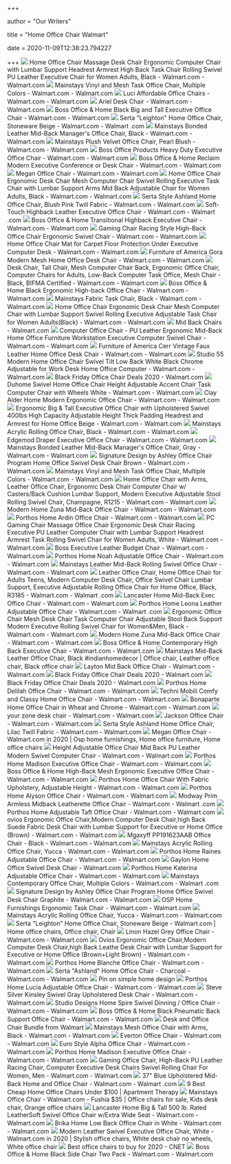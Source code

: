 +++
        
author = "Our Writers"
        
title = "Home Office Chair Walmart"
        
date = 2020-11-09T12:38:23.794227
        
+++
[ ![](https://i5.walmartimages.com/asr/2ab43621-0110-48a0-9fd5-6db48d5ee8e4_1.ff8d1590e386fcecebeb781fd92010b1.jpeg?odnWidth=612&odnHeight=612&odnBg=ffffff)](https://i5.walmartimages.com/asr/2ab43621-0110-48a0-9fd5-6db48d5ee8e4_1.ff8d1590e386fcecebeb781fd92010b1.jpeg?odnWidth=612&odnHeight=612&odnBg=ffffff) Home Office Chair Massage Desk Chair Ergonomic Computer Chair with Lumbar  Support Headrest Armrest High Back Task Chair Rolling Swivel PU Leather Executive  Chair for Women Adults, Black - Walmart.com - Walmart.com
[ ![](https://i5.walmartimages.com/asr/eaeafd42-1062-4cee-8486-b88d738db64c_1.acd22421b5dd0db1962eeaaadd216a4e.jpeg)](https://i5.walmartimages.com/asr/eaeafd42-1062-4cee-8486-b88d738db64c_1.acd22421b5dd0db1962eeaaadd216a4e.jpeg) Mainstays Vinyl and Mesh Task Office Chair, Multiple Colors - Walmart.com -  Walmart.com
[ ![](https://i5.walmartimages.com/asr/1137a803-68ff-432f-a14a-330c28b4cbe9_1.2c674019f4af93575356fb5d99790297.jpeg?odnWidth=612&odnHeight=612&odnBg=ffffff)](https://i5.walmartimages.com/asr/1137a803-68ff-432f-a14a-330c28b4cbe9_1.2c674019f4af93575356fb5d99790297.jpeg?odnWidth=612&odnHeight=612&odnBg=ffffff) Luci Affordable Office Chairs - Walmart.com - Walmart.com
[ ![](https://i5.walmartimages.com/asr/f48ff946-7344-444b-94e7-992fd8d55118_1.9553f00ea0c1147599bae14ffd5fbe89.jpeg)](https://i5.walmartimages.com/asr/f48ff946-7344-444b-94e7-992fd8d55118_1.9553f00ea0c1147599bae14ffd5fbe89.jpeg) Ariel Desk Chair - Walmart.com - Walmart.com
[ ![](https://i5.walmartimages.com/asr/f9229afb-cce4-4bbf-a0bf-86794ee7fd2e_1.a5ebe5f135c1ea4ca6909f6b5ce31ef0.jpeg?odnWidth=612&odnHeight=612&odnBg=ffffff)](https://i5.walmartimages.com/asr/f9229afb-cce4-4bbf-a0bf-86794ee7fd2e_1.a5ebe5f135c1ea4ca6909f6b5ce31ef0.jpeg?odnWidth=612&odnHeight=612&odnBg=ffffff) Boss Office & Home Black Big and Tall Executive Office Chair - Walmart.com  - Walmart.com
[ ![](https://i5.walmartimages.com/asr/cae12f72-3ff6-45bc-b6b0-c77190fb6575_1.bb66ce89040a60d2c1a1d66ee2e5cd47.jpeg?odnWidth=612&odnHeight=612&odnBg=ffffff)](https://i5.walmartimages.com/asr/cae12f72-3ff6-45bc-b6b0-c77190fb6575_1.bb66ce89040a60d2c1a1d66ee2e5cd47.jpeg?odnWidth=612&odnHeight=612&odnBg=ffffff) Serta "Leighton" Home Office Chair, Stoneware Beige - Walmart.com - Walmart .com
[ ![](https://i5.walmartimages.com/asr/5d3d4f55-2a28-4d8d-a9dc-4b0e39132e63_1.f3b251fca89d8621a8e3cd2ae4376933.jpeg)](https://i5.walmartimages.com/asr/5d3d4f55-2a28-4d8d-a9dc-4b0e39132e63_1.f3b251fca89d8621a8e3cd2ae4376933.jpeg) Mainstays Bonded Leather Mid-Back Manager's Office Chair, Black - Walmart.com  - Walmart.com
[ ![](https://i5.walmartimages.com/asr/cfa99438-3fc7-464d-a8fd-5142eac51188_1.1100235c3e157c07b581c92eb1f39c08.jpeg?odnWidth=612&odnHeight=612&odnBg=ffffff)](https://i5.walmartimages.com/asr/cfa99438-3fc7-464d-a8fd-5142eac51188_1.1100235c3e157c07b581c92eb1f39c08.jpeg?odnWidth=612&odnHeight=612&odnBg=ffffff) Mainstays Plush Velvet Office Chair, Pearl Blush - Walmart.com - Walmart.com
[ ![](https://i5.walmartimages.com/asr/1f30db41-a854-4d90-9c16-65c3046d6663_1.22d9f30d3bdf09b3af9060070cbdd2a6.jpeg?odnWidth=612&odnHeight=612&odnBg=ffffff)](https://i5.walmartimages.com/asr/1f30db41-a854-4d90-9c16-65c3046d6663_1.22d9f30d3bdf09b3af9060070cbdd2a6.jpeg?odnWidth=612&odnHeight=612&odnBg=ffffff) Boss Office Products Heavy Duty Executive Office Chair - Walmart.com -  Walmart.com
[ ![](https://i5.walmartimages.com/asr/254d7004-ebdf-4c38-a9e0-6d4ad53edb0e_2.0460a98356a73e9138e1d40f52f7a8a1.jpeg?odnWidth=612&odnHeight=612&odnBg=ffffff)](https://i5.walmartimages.com/asr/254d7004-ebdf-4c38-a9e0-6d4ad53edb0e_2.0460a98356a73e9138e1d40f52f7a8a1.jpeg?odnWidth=612&odnHeight=612&odnBg=ffffff) Boss Office & Home Reclaim Modern Executive Conference or Desk Chair -  Walmart.com - Walmart.com
[ ![](https://i5.walmartimages.com/asr/f18b6c5f-f16b-4b4f-befa-e3476eb59108_1.706e2373b205e3df8c6c1b8a30cb56b3.jpeg?odnWidth=612&odnHeight=612&odnBg=ffffff)](https://i5.walmartimages.com/asr/f18b6c5f-f16b-4b4f-befa-e3476eb59108_1.706e2373b205e3df8c6c1b8a30cb56b3.jpeg?odnWidth=612&odnHeight=612&odnBg=ffffff) Megan Office Chair - Walmart.com - Walmart.com
[ ![](https://i5.walmartimages.com/asr/9755d2b2-d560-4ae9-a0bf-865a8146018c_1.db408466748313e33f3c4553b1c5a17f.jpeg?odnWidth=612&odnHeight=612&odnBg=ffffff)](https://i5.walmartimages.com/asr/9755d2b2-d560-4ae9-a0bf-865a8146018c_1.db408466748313e33f3c4553b1c5a17f.jpeg?odnWidth=612&odnHeight=612&odnBg=ffffff) Home Office Chair Ergonomic Desk Chair Mesh Computer Chair Swivel Rolling Executive  Task Chair with Lumbar Support Arms Mid Back Adjustable Chair for Women  Adults, Black - Walmart.com - Walmart.com
[ ![](https://i5.walmartimages.com/asr/01376076-7c8e-47c2-930a-761cfe12515e_1.ba41e0b311de5ee5d4c1175aefda4429.jpeg?odnWidth=612&odnHeight=612&odnBg=ffffff)](https://i5.walmartimages.com/asr/01376076-7c8e-47c2-930a-761cfe12515e_1.ba41e0b311de5ee5d4c1175aefda4429.jpeg?odnWidth=612&odnHeight=612&odnBg=ffffff) Serta Style Ashland Home Office Chair, Blush Pink Twill Fabric - Walmart.com  - Walmart.com
[ ![](https://i5.walmartimages.com/asr/37681bf2-c7ad-4efb-b9fb-4ad1e424691c_1.07be4988c16fb0a7db06e0502327125d.jpeg?odnWidth=612&odnHeight=612&odnBg=ffffff)](https://i5.walmartimages.com/asr/37681bf2-c7ad-4efb-b9fb-4ad1e424691c_1.07be4988c16fb0a7db06e0502327125d.jpeg?odnWidth=612&odnHeight=612&odnBg=ffffff) Soft-Touch Highback Leather Executive Office Chair - Walmart.com - Walmart .com
[ ![](https://i5.walmartimages.com/asr/8839a696-7cb7-4530-8d92-1de72455a728_1.5b6ecc4ee533600a0ca18bce848e890b.jpeg?odnWidth=612&odnHeight=612&odnBg=ffffff)](https://i5.walmartimages.com/asr/8839a696-7cb7-4530-8d92-1de72455a728_1.5b6ecc4ee533600a0ca18bce848e890b.jpeg?odnWidth=612&odnHeight=612&odnBg=ffffff) Boss Office & Home Transitional Highback Executive Chair - Walmart.com -  Walmart.com
[ ![](https://i5.walmartimages.com/asr/36ab2720-66c3-44b9-b4c9-ea3eedec6979_1.d23e019c221965f2f71335473154626f.jpeg)](https://i5.walmartimages.com/asr/36ab2720-66c3-44b9-b4c9-ea3eedec6979_1.d23e019c221965f2f71335473154626f.jpeg) Gaming Chair Racing Style High-Back Office Chair Ergonomic Swivel Chair -  Walmart.com - Walmart.com
[ ![](https://i5.walmartimages.com/asr/9fb0f4f1-0bc3-4067-a2ac-25133b15f331_1.438a0db3bd4fc427e888c7f66a746dba.jpeg?odnWidth=612&odnHeight=612&odnBg=ffffff)](https://i5.walmartimages.com/asr/9fb0f4f1-0bc3-4067-a2ac-25133b15f331_1.438a0db3bd4fc427e888c7f66a746dba.jpeg?odnWidth=612&odnHeight=612&odnBg=ffffff) Home Office Chair Mat for Carpet Floor Protection Under Executive Computer  Desk - Walmart.com - Walmart.com
[ ![](https://i5.walmartimages.com/asr/9b15a3d3-5a88-4878-9f66-d216b50e1ca8_1.960fa49a3fc6611c3098c9603ab73431.jpeg?odnWidth=612&odnHeight=612&odnBg=ffffff)](https://i5.walmartimages.com/asr/9b15a3d3-5a88-4878-9f66-d216b50e1ca8_1.960fa49a3fc6611c3098c9603ab73431.jpeg?odnWidth=612&odnHeight=612&odnBg=ffffff) Furniture of America Gora Modern Mesh Home Office Desk Chair - Walmart.com  - Walmart.com
[ ![](https://i5.walmartimages.com/asr/a92fdf4b-0aec-4ba1-85e1-faf41c21a00e_1.6dd8b88b7c95e6be663bbb06eb1879c5.jpeg?odnWidth=612&odnHeight=612&odnBg=ffffff)](https://i5.walmartimages.com/asr/a92fdf4b-0aec-4ba1-85e1-faf41c21a00e_1.6dd8b88b7c95e6be663bbb06eb1879c5.jpeg?odnWidth=612&odnHeight=612&odnBg=ffffff) Desk Chair, Tall Chair, Mesh Computer Chair Back, Ergonomic Office Chair, Computer  Chairs for Adults, Low-Back Computer Task Office, Mesh Chair - Black, BIFMA  Certified - Walmart.com - Walmart.com
[ ![](https://i5.walmartimages.com/asr/f6073ec2-50cd-4ee4-b9cf-036ff4e125ba_1.ce544a9b7d2bd2bc2272579ea8aa266e.jpeg?odnWidth=612&odnHeight=612&odnBg=ffffff)](https://i5.walmartimages.com/asr/f6073ec2-50cd-4ee4-b9cf-036ff4e125ba_1.ce544a9b7d2bd2bc2272579ea8aa266e.jpeg?odnWidth=612&odnHeight=612&odnBg=ffffff) Boss Office & Home Black Ergonomic High-back Office Chair - Walmart.com -  Walmart.com
[ ![](https://i5.walmartimages.com/asr/88753296-1edc-4fec-913c-c3749c2dfcc8_1.d58f729c128f23a4a3a0c1080f39eb5b.jpeg?odnWidth=612&odnHeight=612&odnBg=ffffff)](https://i5.walmartimages.com/asr/88753296-1edc-4fec-913c-c3749c2dfcc8_1.d58f729c128f23a4a3a0c1080f39eb5b.jpeg?odnWidth=612&odnHeight=612&odnBg=ffffff) Mainstays Fabric Task Chair, Black - Walmart.com - Walmart.com
[ ![](https://i5.walmartimages.com/asr/7e5c0be1-13b3-470e-954d-1550f253effb.c8537e5a9c05e2f4fd8404a69036eb88.jpeg?odnWidth=612&odnHeight=612&odnBg=ffffff)](https://i5.walmartimages.com/asr/7e5c0be1-13b3-470e-954d-1550f253effb.c8537e5a9c05e2f4fd8404a69036eb88.jpeg?odnWidth=612&odnHeight=612&odnBg=ffffff) Home Office Chair Ergonomic Desk Chair Mesh Computer Chair with Lumbar  Support Swivel Rolling Executive Adjustable Task Chair for Women  Adults(Black) - Walmart.com - Walmart.com
[ ![](https://i5.walmartimages.com/asr/ecfddb5a-eba0-445d-b282-1a1a60cdacb9_1.628cacc2088eab6faf7c058b427a6b70.jpeg)](https://i5.walmartimages.com/asr/ecfddb5a-eba0-445d-b282-1a1a60cdacb9_1.628cacc2088eab6faf7c058b427a6b70.jpeg) Mid Back Chairs - Walmart.com
[ ![](https://i5.walmartimages.com/asr/79edf727-f947-4d23-b13b-d5d52af8b0dc.9125e0373c7e5f2a36612884e50541c4.jpeg?odnWidth=612&odnHeight=612&odnBg=ffffff)](https://i5.walmartimages.com/asr/79edf727-f947-4d23-b13b-d5d52af8b0dc.9125e0373c7e5f2a36612884e50541c4.jpeg?odnWidth=612&odnHeight=612&odnBg=ffffff) Computer Office Chair - PU Leather Ergonomic Mid-Back Home Office Furniture  Workstation Executive Computer Swivel Chair - Walmart.com - Walmart.com
[ ![](https://i5.walmartimages.com/asr/b76029de-dee8-4c15-b623-4cb65366428a.ff0c37d357f02bdedca380b8240fb614.jpeg?odnWidth=612&odnHeight=612&odnBg=ffffff)](https://i5.walmartimages.com/asr/b76029de-dee8-4c15-b623-4cb65366428a.ff0c37d357f02bdedca380b8240fb614.jpeg?odnWidth=612&odnHeight=612&odnBg=ffffff) Furniture of America Cerr Vintage Faux Leather Home Office Desk Chair -  Walmart.com - Walmart.com
[ ![](https://i5.walmartimages.com/asr/b00c27a8-5798-4f1a-acdc-b37bbf296442_1.ac3f5718d662c557d7688f0b0f344f4a.jpeg?odnWidth=612&odnHeight=612&odnBg=ffffff)](https://i5.walmartimages.com/asr/b00c27a8-5798-4f1a-acdc-b37bbf296442_1.ac3f5718d662c557d7688f0b0f344f4a.jpeg?odnWidth=612&odnHeight=612&odnBg=ffffff) Studio 55 Modern Home Office Chair Swivel Tilt Low Back White Black Chrome  Adjustable for Work Desk Home Office Computer - Walmart.com - Walmart.com
[ ![](https://i5.walmartimages.com/asr/f899e96e-f0b0-4432-974e-5eb4fa061551_1.743134395de4195d7e994d0e3858841d.jpeg?odnHeight=200&odnWidth=200&odnBg=ffffff)](https://i5.walmartimages.com/asr/f899e96e-f0b0-4432-974e-5eb4fa061551_1.743134395de4195d7e994d0e3858841d.jpeg?odnHeight=200&odnWidth=200&odnBg=ffffff) Black Friday Office Chair Deals 2020 - Walmart.com
[ ![](https://i5.walmartimages.com/asr/52a3dddf-c2aa-44ce-987a-960b313e9bfb_1.51494bd4a36f6de1831d86326c27997b.jpeg?odnWidth=612&odnHeight=612&odnBg=ffffff)](https://i5.walmartimages.com/asr/52a3dddf-c2aa-44ce-987a-960b313e9bfb_1.51494bd4a36f6de1831d86326c27997b.jpeg?odnWidth=612&odnHeight=612&odnBg=ffffff) Duhome Swivel Home Office Chair Height Adjustable Accent Chair Task  Computer Chair with Wheels White - Walmart.com - Walmart.com
[ ![](https://i5.walmartimages.com/asr/dba69e5a-7e89-4200-b2e7-03d837366fbe_1.3115193f741d783098d061235ffb0ec4.jpeg?odnWidth=612&odnHeight=612&odnBg=ffffff)](https://i5.walmartimages.com/asr/dba69e5a-7e89-4200-b2e7-03d837366fbe_1.3115193f741d783098d061235ffb0ec4.jpeg?odnWidth=612&odnHeight=612&odnBg=ffffff) Clay Alder Home Modern Ergonomic Office Chair - Walmart.com - Walmart.com
[ ![](https://i5.walmartimages.com/asr/cdd71c65-4dec-4e2a-829b-1ef497fd8b4d_1.12537bfba712034663cc3fefe9187cc1.jpeg?odnWidth=612&odnHeight=612&odnBg=ffffff)](https://i5.walmartimages.com/asr/cdd71c65-4dec-4e2a-829b-1ef497fd8b4d_1.12537bfba712034663cc3fefe9187cc1.jpeg?odnWidth=612&odnHeight=612&odnBg=ffffff) Ergonomic Big & Tall Executive Office Chair with Upholstered Swivel 400lbs  High Capacity Adjustable Height Thick Padding Headrest and Armrest for Home  Office Beige - Walmart.com - Walmart.com
[ ![](https://i5.walmartimages.com/asr/0ad86ae9-141d-4b75-b374-65c8573a08a5_1.bfc7777d83eade381bb9c508e23bb7b0.jpeg)](https://i5.walmartimages.com/asr/0ad86ae9-141d-4b75-b374-65c8573a08a5_1.bfc7777d83eade381bb9c508e23bb7b0.jpeg) Mainstays Acrylic Rolling Office Chair, Black - Walmart.com - Walmart.com
[ ![](https://i5.walmartimages.com/asr/2b523ad9-c777-4b52-911e-866677dba74f.b3f60fdf22f97cfa60a72e0c5ed35aba.jpeg?odnWidth=612&odnHeight=612&odnBg=ffffff)](https://i5.walmartimages.com/asr/2b523ad9-c777-4b52-911e-866677dba74f.b3f60fdf22f97cfa60a72e0c5ed35aba.jpeg?odnWidth=612&odnHeight=612&odnBg=ffffff) Edgemod Draper Executive Office Chair - Walmart.com - Walmart.com
[ ![](https://i5.walmartimages.com/asr/68dfbbb6-2e23-4d75-ba3a-e3431dc6a9bb_1.1a45079c103675bcd17c09bc1099b7f6.jpeg?odnWidth=612&odnHeight=612&odnBg=ffffff)](https://i5.walmartimages.com/asr/68dfbbb6-2e23-4d75-ba3a-e3431dc6a9bb_1.1a45079c103675bcd17c09bc1099b7f6.jpeg?odnWidth=612&odnHeight=612&odnBg=ffffff) Mainstays Bonded Leather Mid-Back Manager's Office Chair, Gray - Walmart.com  - Walmart.com
[ ![](https://i5.walmartimages.com/asr/4d71995a-a237-4e3a-aed4-e2a737c35d9e_1.b6e730f5bba2f108041c0a2ad2135b9f.jpeg?odnWidth=612&odnHeight=612&odnBg=ffffff)](https://i5.walmartimages.com/asr/4d71995a-a237-4e3a-aed4-e2a737c35d9e_1.b6e730f5bba2f108041c0a2ad2135b9f.jpeg?odnWidth=612&odnHeight=612&odnBg=ffffff) Signature Design by Ashley Office Chair Program Home Office Swivel Desk  Chair Brown - Walmart.com - Walmart.com
[ ![](https://i5.walmartimages.com/asr/cb7356ef-599b-43e2-8841-445703c10fb5_1.4e9f7a797e8e69edc102b86d980f8022.jpeg?odnWidth=612&odnHeight=612&odnBg=ffffff)](https://i5.walmartimages.com/asr/cb7356ef-599b-43e2-8841-445703c10fb5_1.4e9f7a797e8e69edc102b86d980f8022.jpeg?odnWidth=612&odnHeight=612&odnBg=ffffff) Mainstays Vinyl and Mesh Task Office Chair, Multiple Colors - Walmart.com -  Walmart.com
[ ![](https://i5.walmartimages.com/asr/99eb5916-815e-4f66-afee-c091c9024d7c.8ba3b28450fcb96db1d4923d057ec888.jpeg?odnWidth=612&odnHeight=612&odnBg=ffffff)](https://i5.walmartimages.com/asr/99eb5916-815e-4f66-afee-c091c9024d7c.8ba3b28450fcb96db1d4923d057ec888.jpeg?odnWidth=612&odnHeight=612&odnBg=ffffff) Home Office Chair with Arms, Leather Office Chair, Ergonomic Desk Chair  Computer Chair w/ Casters/Back Cushion Lumbar Support, Modern Executive  Adjustable Stool Rolling Swivel Chair, Champagne, R1215 - Walmart.com -  Walmart.com
[ ![](https://i5.walmartimages.com/asr/264f12fc-7c54-49dd-94bf-293662596208_1.6d7fe935d947080f05bab77891bacda6.jpeg?odnWidth=612&odnHeight=612&odnBg=ffffff)](https://i5.walmartimages.com/asr/264f12fc-7c54-49dd-94bf-293662596208_1.6d7fe935d947080f05bab77891bacda6.jpeg?odnWidth=612&odnHeight=612&odnBg=ffffff) Modern Home Zuna Mid-Back Office Chair - Walmart.com - Walmart.com
[ ![](https://i5.walmartimages.com/asr/d64ac8f9-e2b9-4336-9557-fad9ee18a53a_1.c4e21945b383da04d590e3ea32c3cc7e.jpeg?odnWidth=612&odnHeight=612&odnBg=ffffff)](https://i5.walmartimages.com/asr/d64ac8f9-e2b9-4336-9557-fad9ee18a53a_1.c4e21945b383da04d590e3ea32c3cc7e.jpeg?odnWidth=612&odnHeight=612&odnBg=ffffff) Porthos Home Ardin Office Chair - Walmart.com - Walmart.com
[ ![](https://i5.walmartimages.com/asr/389aaf4d-b17d-4e5b-ad6a-2615704dfcea_1.d0fb6a13c6851a2afebd163c6ef05d57.jpeg)](https://i5.walmartimages.com/asr/389aaf4d-b17d-4e5b-ad6a-2615704dfcea_1.d0fb6a13c6851a2afebd163c6ef05d57.jpeg) PC Gaming Chair Massage Office Chair Ergonomic Desk Chair Racing Executive  PU Leather Computer Chair with Lumbar Support Headrest Armrest Task Rolling  Swivel Chair for Women Adults, White - Walmart.com - Walmart.com
[ ![](https://i5.walmartimages.com/asr/22a16921-b9f1-40d0-ae70-0103163d544a_1.15d9e23806c3ba4934862097ad44ce2a.jpeg?odnWidth=612&odnHeight=612&odnBg=ffffff)](https://i5.walmartimages.com/asr/22a16921-b9f1-40d0-ae70-0103163d544a_1.15d9e23806c3ba4934862097ad44ce2a.jpeg?odnWidth=612&odnHeight=612&odnBg=ffffff) Boss Executive Leather Budget Chair - Walmart.com - Walmart.com
[ ![](https://i5.walmartimages.com/asr/08015b71-5352-4e6a-bea1-0ba53b457681_1.c7893491f66405777c265639dc21aae3.jpeg?odnWidth=612&odnHeight=612&odnBg=ffffff)](https://i5.walmartimages.com/asr/08015b71-5352-4e6a-bea1-0ba53b457681_1.c7893491f66405777c265639dc21aae3.jpeg?odnWidth=612&odnHeight=612&odnBg=ffffff) Porthos Home Noah Adjustable Office Chair - Walmart.com - Walmart.com
[ ![](https://i5.walmartimages.com/asr/6d602445-cac8-40d1-a036-1c17573e8cea_1.215843e7221bb0117425ef1ae1d452b7.jpeg?odnWidth=612&odnHeight=612&odnBg=ffffff)](https://i5.walmartimages.com/asr/6d602445-cac8-40d1-a036-1c17573e8cea_1.215843e7221bb0117425ef1ae1d452b7.jpeg?odnWidth=612&odnHeight=612&odnBg=ffffff) Mainstays Leather Mid-Back Rolling Swivel Office Chair - Walmart.com -  Walmart.com
[ ![](https://i5.walmartimages.com/asr/00503251-a1d5-401d-bfb2-4d33a6dbe6b4.84d4620604d71dad48ea6facddcd0c3f.jpeg?odnWidth=612&odnHeight=612&odnBg=ffffff)](https://i5.walmartimages.com/asr/00503251-a1d5-401d-bfb2-4d33a6dbe6b4.84d4620604d71dad48ea6facddcd0c3f.jpeg?odnWidth=612&odnHeight=612&odnBg=ffffff) Leather Office Chair, Home Office Chair for Adults Teens, Modern Computer  Desk Chair, Office Swivel Chair Lumbar Support, Executive Adjustable  Rolling Office Chair for Home Office, Black, R3185 - Walmart.com - Walmart .com
[ ![](https://i5.walmartimages.com/asr/602dd159-d875-4213-aae3-0be8434f7ec8.bbc1215000e5e8ec092629e324093655.jpeg?odnWidth=612&odnHeight=612&odnBg=ffffff)](https://i5.walmartimages.com/asr/602dd159-d875-4213-aae3-0be8434f7ec8.bbc1215000e5e8ec092629e324093655.jpeg?odnWidth=612&odnHeight=612&odnBg=ffffff) Lancaster Home Mid-Back Exec Office Chair - Walmart.com - Walmart.com
[ ![](https://i5.walmartimages.com/asr/0b3f3f79-098c-4064-8ed9-aca45fc26e47_1.ee173a7344aebfadf937c539f47a1442.jpeg?odnWidth=612&odnHeight=612&odnBg=ffffff)](https://i5.walmartimages.com/asr/0b3f3f79-098c-4064-8ed9-aca45fc26e47_1.ee173a7344aebfadf937c539f47a1442.jpeg?odnWidth=612&odnHeight=612&odnBg=ffffff) Porthos Home Leona Leather Adjustable Office Chair - Walmart.com - Walmart .com
[ ![](https://i5.walmartimages.com/asr/bb9a7d4f-3623-49ac-8047-1b1b7e15274d_1.8e637c12054149da486d00cd3d046aa9.jpeg?odnWidth=612&odnHeight=612&odnBg=ffffff)](https://i5.walmartimages.com/asr/bb9a7d4f-3623-49ac-8047-1b1b7e15274d_1.8e637c12054149da486d00cd3d046aa9.jpeg?odnWidth=612&odnHeight=612&odnBg=ffffff) Ergonomic Office Chair Mesh Desk Chair Task Computer Chair Adjustable Stool  Back Support Modern Executive Rolling Swivel Chair for Women&Men, Black -  Walmart.com - Walmart.com
[ ![](https://i5.walmartimages.com/asr/f14e21f6-9fe4-420f-9ebb-d30892fe9aa8.351192926f465f296966789a367a41de.jpeg?odnWidth=612&odnHeight=612&odnBg=ffffff)](https://i5.walmartimages.com/asr/f14e21f6-9fe4-420f-9ebb-d30892fe9aa8.351192926f465f296966789a367a41de.jpeg?odnWidth=612&odnHeight=612&odnBg=ffffff) Modern Home Zuna Mid-Back Office Chair - Walmart.com - Walmart.com
[ ![](https://i5.walmartimages.com/asr/07fdef69-37d0-4021-9da3-89b70c2005e8_1.be0b3cda37e94f1008182e6dc7b2e341.jpeg?odnWidth=612&odnHeight=612&odnBg=ffffff)](https://i5.walmartimages.com/asr/07fdef69-37d0-4021-9da3-89b70c2005e8_1.be0b3cda37e94f1008182e6dc7b2e341.jpeg?odnWidth=612&odnHeight=612&odnBg=ffffff) Boss Office & Home Contemporary High Back Executive Chair - Walmart.com -  Walmart.com
[ ![](https://i.pinimg.com/originals/a9/56/ed/a956edddb0cd13cc80a9e0673c597ed9.jpg)](https://i.pinimg.com/originals/a9/56/ed/a956edddb0cd13cc80a9e0673c597ed9.jpg) Mainstays Mid-Back Leather Office Chair, Black #indianhomedecor | Office  chair, Leather office chair, Black office chair
[ ![](https://i5.walmartimages.com/asr/2be501c6-09d4-4472-bf25-e6a7f1268d97_1.0fcecaa3b02542b311bdbd1285ac70e9.jpeg?odnWidth=612&odnHeight=612&odnBg=ffffff)](https://i5.walmartimages.com/asr/2be501c6-09d4-4472-bf25-e6a7f1268d97_1.0fcecaa3b02542b311bdbd1285ac70e9.jpeg?odnWidth=612&odnHeight=612&odnBg=ffffff) Layton Mid Back Office Chair - Walmart.com - Walmart.com
[ ![](https://i5.walmartimages.com/asr/e77e5ceb-7ed7-45f7-ba2c-99db294ba654_1.9a0c3a38c1ed9748554998f3eb9f5437.jpeg?odnHeight=200&odnWidth=200&odnBg=ffffff)](https://i5.walmartimages.com/asr/e77e5ceb-7ed7-45f7-ba2c-99db294ba654_1.9a0c3a38c1ed9748554998f3eb9f5437.jpeg?odnHeight=200&odnWidth=200&odnBg=ffffff) Black Friday Office Chair Deals 2020 - Walmart.com
[ ![](https://i5.walmartimages.com/asr/f4cc8075-9bc6-4db5-949b-a0890cee3f0a_1.acbcbca03599e111d8b0297624902c83.jpeg?odnHeight=200&odnWidth=200&odnBg=ffffff)](https://i5.walmartimages.com/asr/f4cc8075-9bc6-4db5-949b-a0890cee3f0a_1.acbcbca03599e111d8b0297624902c83.jpeg?odnHeight=200&odnWidth=200&odnBg=ffffff) Black Friday Office Chair Deals 2020 - Walmart.com
[ ![](https://i5.walmartimages.com/asr/88d2880a-5b5d-4768-a193-35d4325419a4_1.be02070396c166eeeeac7013eebd0313.jpeg?odnWidth=612&odnHeight=612&odnBg=ffffff)](https://i5.walmartimages.com/asr/88d2880a-5b5d-4768-a193-35d4325419a4_1.be02070396c166eeeeac7013eebd0313.jpeg?odnWidth=612&odnHeight=612&odnBg=ffffff) Porthos Home Delilah Office Chair - Walmart.com - Walmart.com
[ ![](https://i5.walmartimages.com/asr/f959cc95-b6fa-4bb1-941e-9880e600e9c1_1.28f51d76c8da8d798f89ed7d2da4084c.jpeg?odnWidth=612&odnHeight=612&odnBg=ffffff)](https://i5.walmartimages.com/asr/f959cc95-b6fa-4bb1-941e-9880e600e9c1_1.28f51d76c8da8d798f89ed7d2da4084c.jpeg?odnWidth=612&odnHeight=612&odnBg=ffffff) Techni Mobili Comfy and Classy Home Office Chair - Walmart.com - Walmart.com
[ ![](https://i5.walmartimages.com/asr/fcf0df07-4685-45d7-bc6a-b66d546505b5_1.1afb2cd99759f7a04f4737379ccdaac7.jpeg?odnWidth=612&odnHeight=612&odnBg=ffffff)](https://i5.walmartimages.com/asr/fcf0df07-4685-45d7-bc6a-b66d546505b5_1.1afb2cd99759f7a04f4737379ccdaac7.jpeg?odnWidth=612&odnHeight=612&odnBg=ffffff) Bonaparte Home Office Chair in Wheat and Chrome - Walmart.com - Walmart.com
[ ![](https://i5.walmartimages.com/asr/fa65ba12-368a-45aa-8f52-9452b2ef246a_1.45e77fe1dc9e01d2fe8bd38c8f354cba.jpeg?odnWidth=612&odnHeight=612&odnBg=ffffff)](https://i5.walmartimages.com/asr/fa65ba12-368a-45aa-8f52-9452b2ef246a_1.45e77fe1dc9e01d2fe8bd38c8f354cba.jpeg?odnWidth=612&odnHeight=612&odnBg=ffffff) your zone desk chair - Walmart.com - Walmart.com
[ ![](https://i5.walmartimages.com/asr/f21aa574-c349-47f0-a991-dcdcd9257035_1.2d836f13804fa1cbb489426268a4da9a.jpeg?odnWidth=612&odnHeight=612&odnBg=ffffff)](https://i5.walmartimages.com/asr/f21aa574-c349-47f0-a991-dcdcd9257035_1.2d836f13804fa1cbb489426268a4da9a.jpeg?odnWidth=612&odnHeight=612&odnBg=ffffff) Jackson Office Chair - Walmart.com - Walmart.com
[ ![](https://i5.walmartimages.com/asr/f50c97b9-cbe3-4458-ad3e-d65205f711a2_1.4115e730438186de1e9496f8011eecf7.jpeg?odnWidth=612&odnHeight=612&odnBg=ffffff)](https://i5.walmartimages.com/asr/f50c97b9-cbe3-4458-ad3e-d65205f711a2_1.4115e730438186de1e9496f8011eecf7.jpeg?odnWidth=612&odnHeight=612&odnBg=ffffff) Serta Style Ashland Home Office Chair, Lilac Twill Fabric - Walmart.com -  Walmart.com
[ ![](https://i.pinimg.com/originals/36/42/f6/3642f67e3ba756d6702a0ef0358a93ad.png)](https://i.pinimg.com/originals/36/42/f6/3642f67e3ba756d6702a0ef0358a93ad.png) Megan Office Chair - Walmart.com in 2020 | Osp home furnishings, Home office  furniture, Home office chairs
[ ![](https://i5.walmartimages.com/asr/c9088b6b-7144-4900-9ae5-3a070d3b8e33.a20f3343df14822267a11d80f3a25b4a.jpeg?odnWidth=612&odnHeight=612&odnBg=ffffff)](https://i5.walmartimages.com/asr/c9088b6b-7144-4900-9ae5-3a070d3b8e33.a20f3343df14822267a11d80f3a25b4a.jpeg?odnWidth=612&odnHeight=612&odnBg=ffffff) Height Adjustable Office Chair Mid Back PU Leather Modern Swivel Computer  Chair - Walmart.com - Walmart.com
[ ![](https://i5.walmartimages.com/asr/23407029-538a-4ed0-aeae-393f2a16660e_1.f07f606f2e95eddc7f676dd65243765a.jpeg?odnWidth=612&odnHeight=612&odnBg=ffffff)](https://i5.walmartimages.com/asr/23407029-538a-4ed0-aeae-393f2a16660e_1.f07f606f2e95eddc7f676dd65243765a.jpeg?odnWidth=612&odnHeight=612&odnBg=ffffff) Porthos Home Madison Executive Office Chair - Walmart.com - Walmart.com
[ ![](https://i5.walmartimages.com/asr/38b655a8-3b1b-4f62-a6ca-a432bbf1d914_2.3d2a346a0387a6c54857ade2c413dd81.jpeg?odnWidth=612&odnHeight=612&odnBg=ffffff)](https://i5.walmartimages.com/asr/38b655a8-3b1b-4f62-a6ca-a432bbf1d914_2.3d2a346a0387a6c54857ade2c413dd81.jpeg?odnWidth=612&odnHeight=612&odnBg=ffffff) Boss Office & Home High-Back Mesh Ergonomic Executive Office Chair - Walmart.com  - Walmart.com
[ ![](https://i5.walmartimages.com/asr/53c33e62-b56b-4c2d-8be9-97a585f8c878_1.04930b066767a5150dba978bb2a2b28c.jpeg?odnWidth=612&odnHeight=612&odnBg=ffffff)](https://i5.walmartimages.com/asr/53c33e62-b56b-4c2d-8be9-97a585f8c878_1.04930b066767a5150dba978bb2a2b28c.jpeg?odnWidth=612&odnHeight=612&odnBg=ffffff) Porthos Home Office Chair With Fabric Upholstery, Adjustable Height -  Walmart.com - Walmart.com
[ ![](https://i5.walmartimages.com/asr/e6e70133-768f-44dc-80d9-cafc300efc14_1.4ba6c9a6c2d57a9749e1c5b47bf763d6.jpeg?odnWidth=612&odnHeight=612&odnBg=ffffff)](https://i5.walmartimages.com/asr/e6e70133-768f-44dc-80d9-cafc300efc14_1.4ba6c9a6c2d57a9749e1c5b47bf763d6.jpeg?odnWidth=612&odnHeight=612&odnBg=ffffff) Porthos Home Alyson Office Chair - Walmart.com - Walmart.com
[ ![](https://i5.walmartimages.com/asr/f8f3b07c-b0d8-4702-85ff-3bd5f11ce842_1.4e6daab22ea7ab877e1389c77baf12cd.jpeg)](https://i5.walmartimages.com/asr/f8f3b07c-b0d8-4702-85ff-3bd5f11ce842_1.4e6daab22ea7ab877e1389c77baf12cd.jpeg) Modway Prim Armless Midback Leatherette Office Chair - Walmart.com - Walmart .com
[ ![](https://i5.walmartimages.com/asr/50cd3af4-318e-477a-8daa-a91b15b25a78.bf8b9eef95e62cfb8dc669b14903e6e8.jpeg?odnWidth=612&odnHeight=612&odnBg=ffffff)](https://i5.walmartimages.com/asr/50cd3af4-318e-477a-8daa-a91b15b25a78.bf8b9eef95e62cfb8dc669b14903e6e8.jpeg?odnWidth=612&odnHeight=612&odnBg=ffffff) Porthos Home Adjustable Taft Office Chair - Walmart.com - Walmart.com
[ ![](https://i5.walmartimages.com/asr/56883df4-5d5a-4483-a3f0-25c28b22a100_1.e9041c88d624050a115dae5dbf70160d.jpeg?odnWidth=2000&odnHeight=2000&odnBg=ffffff)](https://i5.walmartimages.com/asr/56883df4-5d5a-4483-a3f0-25c28b22a100_1.e9041c88d624050a115dae5dbf70160d.jpeg?odnWidth=2000&odnHeight=2000&odnBg=ffffff) ovios Ergonomic Office Chair,Modern Computer Desk Chair,high Back Suede  Fabric Desk Chair with Lumbar Support for Executive or Home Office (Brown)  - Walmart.com - Walmart.com
[ ![](https://i5.walmartimages.com/asr/d73d2882-a69c-4206-908f-748e28b28b7c_1.4c27de037ff6f9d2af52fe9dc8e4dccc.jpeg?odnWidth=612&odnHeight=612&odnBg=ffffff)](https://i5.walmartimages.com/asr/d73d2882-a69c-4206-908f-748e28b28b7c_1.4c27de037ff6f9d2af52fe9dc8e4dccc.jpeg?odnWidth=612&odnHeight=612&odnBg=ffffff) Mgaxyff PP191623AAB Office Chair - Black - Walmart.com - Walmart.com
[ ![](https://i5.walmartimages.com/asr/ab65539b-f6fc-4067-af02-d4617cac9d39_1.b056e1bb2d434ad09df3cf7bb884020d.jpeg?odnWidth=612&odnHeight=612&odnBg=ffffff)](https://i5.walmartimages.com/asr/ab65539b-f6fc-4067-af02-d4617cac9d39_1.b056e1bb2d434ad09df3cf7bb884020d.jpeg?odnWidth=612&odnHeight=612&odnBg=ffffff) Mainstays Acrylic Rolling Office Chair, Yucca - Walmart.com - Walmart.com
[ ![](https://i5.walmartimages.com/asr/e60a053b-3b8e-48e7-973d-1cd8ffa102e3_1.0978dc11c941048e4903246e077a4cbd.jpeg?odnWidth=612&odnHeight=612&odnBg=ffffff)](https://i5.walmartimages.com/asr/e60a053b-3b8e-48e7-973d-1cd8ffa102e3_1.0978dc11c941048e4903246e077a4cbd.jpeg?odnWidth=612&odnHeight=612&odnBg=ffffff) Porthos Home Raines Adjustable Office Chair - Walmart.com - Walmart.com
[ ![](https://i5.walmartimages.com/asr/3e119acd-c72e-435a-9d2d-3ee89f1e05ba_1.806e81102a564578df84fb984008392a.jpeg?odnWidth=450&odnHeight=450&odnBg=ffffff)](https://i5.walmartimages.com/asr/3e119acd-c72e-435a-9d2d-3ee89f1e05ba_1.806e81102a564578df84fb984008392a.jpeg?odnWidth=450&odnHeight=450&odnBg=ffffff) Gaylon Home Office Swivel Desk Chair - Walmart.com
[ ![](https://i5.walmartimages.com/asr/3d8ba4f7-9a42-4c40-8e5a-845674384339_1.05d64595cb8156169619287c40a66562.jpeg?odnWidth=612&odnHeight=612&odnBg=ffffff)](https://i5.walmartimages.com/asr/3d8ba4f7-9a42-4c40-8e5a-845674384339_1.05d64595cb8156169619287c40a66562.jpeg?odnWidth=612&odnHeight=612&odnBg=ffffff) Porthos Home Katerina Adjustable Office Chair - Walmart.com - Walmart.com
[ ![](https://i5.walmartimages.com/asr/59f75d93-c9b7-46ee-ba05-033dd22ba54b_1.02a4fd738aee549e951a8331ce227bad.jpeg)](https://i5.walmartimages.com/asr/59f75d93-c9b7-46ee-ba05-033dd22ba54b_1.02a4fd738aee549e951a8331ce227bad.jpeg) Mainstays Contemporary Office Chair, Multiple Colors - Walmart.com - Walmart .com
[ ![](https://i5.walmartimages.com/asr/69de1a4e-d502-497a-8661-8d3324836645_1.665700e3543a989b0eba29f3d87b3de0.jpeg?odnWidth=612&odnHeight=612&odnBg=ffffff)](https://i5.walmartimages.com/asr/69de1a4e-d502-497a-8661-8d3324836645_1.665700e3543a989b0eba29f3d87b3de0.jpeg?odnWidth=612&odnHeight=612&odnBg=ffffff) Signature Design by Ashley Office Chair Program Home Office Swivel Desk  Chair Graphite - Walmart.com - Walmart.com
[ ![](https://i5.walmartimages.com/asr/c7ab53cb-721e-4e2a-9fa5-fbc3abd3269a_1.8768899af188e38f463883e5d5fcf672.jpeg?odnWidth=612&odnHeight=612&odnBg=ffffff)](https://i5.walmartimages.com/asr/c7ab53cb-721e-4e2a-9fa5-fbc3abd3269a_1.8768899af188e38f463883e5d5fcf672.jpeg?odnWidth=612&odnHeight=612&odnBg=ffffff) OSP Home Furnishings Ergonomic Task Chair - Walmart.com - Walmart.com
[ ![](https://i5.walmartimages.com/asr/07505753-34d4-4d39-a494-0597739b2450_1.7bde7a5a6d54ac910476fea98f6d9ac6.jpeg)](https://i5.walmartimages.com/asr/07505753-34d4-4d39-a494-0597739b2450_1.7bde7a5a6d54ac910476fea98f6d9ac6.jpeg) Mainstays Acrylic Rolling Office Chair, Yucca - Walmart.com - Walmart.com
[ ![](https://i.pinimg.com/originals/c5/2b/7e/c52b7edbd14bfb9c6d4709cdfed2e832.jpg)](https://i.pinimg.com/originals/c5/2b/7e/c52b7edbd14bfb9c6d4709cdfed2e832.jpg) Serta "Leighton" Home Office Chair, Stoneware Beige - Walmart.com | Home  office chairs, Office chair, Chair
[ ![](https://i5.walmartimages.com/asr/45e74741-3906-415b-9b87-4f22d9f4f313_1.2fbbc67b08a4aab7cf280a464398d44c.jpeg?odnWidth=612&odnHeight=612&odnBg=ffffff)](https://i5.walmartimages.com/asr/45e74741-3906-415b-9b87-4f22d9f4f313_1.2fbbc67b08a4aab7cf280a464398d44c.jpeg?odnWidth=612&odnHeight=612&odnBg=ffffff) Linon Hazel Grey Office Chair - Walmart.com - Walmart.com
[ ![](https://i5.walmartimages.com/asr/d060e9b1-97ab-460e-89e6-3d961142d538_1.6a9a0d31af7666e82cbc5eb7ce393183.jpeg?odnWidth=612&odnHeight=612&odnBg=ffffff)](https://i5.walmartimages.com/asr/d060e9b1-97ab-460e-89e6-3d961142d538_1.6a9a0d31af7666e82cbc5eb7ce393183.jpeg?odnWidth=612&odnHeight=612&odnBg=ffffff) Ovios Ergonomic Office Chair,Modern Computer Desk Chair,high Back Leathe Desk  Chair with Lumbar Support for Executive or Home Office (Brown+Light Brown)  - Walmart.com - Walmart.com
[ ![](https://i5.walmartimages.com/asr/504a9399-1f0c-40be-8500-1cc2786867ef_1.7cea25f37a7614f93d21997431bbc61a.jpeg?odnWidth=612&odnHeight=612&odnBg=ffffff)](https://i5.walmartimages.com/asr/504a9399-1f0c-40be-8500-1cc2786867ef_1.7cea25f37a7614f93d21997431bbc61a.jpeg?odnWidth=612&odnHeight=612&odnBg=ffffff) Porthos Home Blanche Office Chair - Walmart.com - Walmart.com
[ ![](https://i5.walmartimages.com/asr/790ab5ba-0c3e-40b3-b282-2f95d30748e4_1.361d571b50d306362b32a119c7a9f3d6.jpeg?odnWidth=612&odnHeight=612&odnBg=ffffff)](https://i5.walmartimages.com/asr/790ab5ba-0c3e-40b3-b282-2f95d30748e4_1.361d571b50d306362b32a119c7a9f3d6.jpeg?odnWidth=612&odnHeight=612&odnBg=ffffff) Serta "Ashland" Home Office Chair - Charcoal - Walmart.com - Walmart.com
[ ![](https://i.pinimg.com/736x/ec/4c/7e/ec4c7e3a6fdb1628c0e312954eab603b.jpg)](https://i.pinimg.com/736x/ec/4c/7e/ec4c7e3a6fdb1628c0e312954eab603b.jpg) Pin on simple home design
[ ![](https://i5.walmartimages.com/asr/008c7724-d3fd-43c6-ac6e-8174b08104ad_1.c0de8ffbce7ca36ba3c6f2e3b33f4bcc.jpeg?odnWidth=612&odnHeight=612&odnBg=ffffff)](https://i5.walmartimages.com/asr/008c7724-d3fd-43c6-ac6e-8174b08104ad_1.c0de8ffbce7ca36ba3c6f2e3b33f4bcc.jpeg?odnWidth=612&odnHeight=612&odnBg=ffffff) Porthos Home Lucia Adjustable Office Chair - Walmart.com - Walmart.com
[ ![](https://i5.walmartimages.com/asr/6ad98d83-d347-40b3-bde6-c01b8dc10c13_1.5a1cafb6bee84c47c60d6b83b32824e6.jpeg?odnWidth=612&odnHeight=612&odnBg=ffffff)](https://i5.walmartimages.com/asr/6ad98d83-d347-40b3-bde6-c01b8dc10c13_1.5a1cafb6bee84c47c60d6b83b32824e6.jpeg?odnWidth=612&odnHeight=612&odnBg=ffffff) Steve Silver Kinsley Swivel Gray Upholstered Desk Chair - Walmart.com -  Walmart.com
[ ![](https://i5.walmartimages.com/asr/a7a7e0e2-eb4d-4666-839b-4afade916eac_1.513e96a2bbafd58ce4c9be90b70c6904.jpeg?odnWidth=612&odnHeight=612&odnBg=ffffff)](https://i5.walmartimages.com/asr/a7a7e0e2-eb4d-4666-839b-4afade916eac_1.513e96a2bbafd58ce4c9be90b70c6904.jpeg?odnWidth=612&odnHeight=612&odnBg=ffffff) Studio Designs Home Spire Swivel Dinning / Office Chair - Walmart.com -  Walmart.com
[ ![](https://i5.walmartimages.com/asr/35686e58-f3b3-4c22-adbd-4bef8d7e9f21_1.cdabbadad3eb7701c4a002a84437b594.jpeg?odnWidth=612&odnHeight=612&odnBg=ffffff)](https://i5.walmartimages.com/asr/35686e58-f3b3-4c22-adbd-4bef8d7e9f21_1.cdabbadad3eb7701c4a002a84437b594.jpeg?odnWidth=612&odnHeight=612&odnBg=ffffff) Boss Office & Home Black Pneumatic Back Support Office Chair - Walmart.com  - Walmart.com
[ ![](https://cdn.homedit.com/wp-content/uploads/2011/08/main-orig-5pb8ysa.jpg)](https://cdn.homedit.com/wp-content/uploads/2011/08/main-orig-5pb8ysa.jpg) Desk and Office Chair Bundle from Walmart
[ ![](https://i5.walmartimages.com/asr/2c7b5fef-0ba3-4c0b-ab77-88cafa08eaa8_1.745d223fbdb05b21368633855ff7c4f2.jpeg?odnWidth=612&odnHeight=612&odnBg=ffffff)](https://i5.walmartimages.com/asr/2c7b5fef-0ba3-4c0b-ab77-88cafa08eaa8_1.745d223fbdb05b21368633855ff7c4f2.jpeg?odnWidth=612&odnHeight=612&odnBg=ffffff) Mainstays Mesh Office Chair with Arms, Black - Walmart.com - Walmart.com
[ ![](https://i5.walmartimages.com/asr/12667d7d-a041-44c0-a019-6d40a940ddde_1.9930435829752d5c5766e7b8d4e1c59e.jpeg?odnWidth=612&odnHeight=612&odnBg=ffffff)](https://i5.walmartimages.com/asr/12667d7d-a041-44c0-a019-6d40a940ddde_1.9930435829752d5c5766e7b8d4e1c59e.jpeg?odnWidth=612&odnHeight=612&odnBg=ffffff) Everton Office Chair - Walmart.com - Walmart.com
[ ![](https://i5.walmartimages.com/asr/d33d8969-af55-4363-a13b-933c41382222_1.c4f616f095639f52d5388b3f1cda482b.jpeg?odnWidth=612&odnHeight=612&odnBg=ffffff)](https://i5.walmartimages.com/asr/d33d8969-af55-4363-a13b-933c41382222_1.c4f616f095639f52d5388b3f1cda482b.jpeg?odnWidth=612&odnHeight=612&odnBg=ffffff) Euro Style Alpha Office Chair - Walmart.com - Walmart.com
[ ![](https://i5.walmartimages.com/asr/97edad21-773c-4764-9c6e-fd023e79b541_1.32158d1d4991a1d9477f76ca120465ce.jpeg?odnWidth=612&odnHeight=612&odnBg=ffffff)](https://i5.walmartimages.com/asr/97edad21-773c-4764-9c6e-fd023e79b541_1.32158d1d4991a1d9477f76ca120465ce.jpeg?odnWidth=612&odnHeight=612&odnBg=ffffff) Porthos Home Madison Executive Office Chair - Walmart.com - Walmart.com
[ ![](https://i5.walmartimages.com/asr/df73a6fd-bd9a-4c8e-80df-d313da4dc78e_1.ebaf23a297478ab5f736e16a6cd3d1bc.jpeg?odnWidth=612&odnHeight=612&odnBg=ffffff)](https://i5.walmartimages.com/asr/df73a6fd-bd9a-4c8e-80df-d313da4dc78e_1.ebaf23a297478ab5f736e16a6cd3d1bc.jpeg?odnWidth=612&odnHeight=612&odnBg=ffffff) Gaming Office Chair, High-Back PU Leather Racing Chair, Computer Executive  Desk Chairs Swivel Rolling Chair For Women, Men - Walmart.com - Walmart.com
[ ![](https://i5.walmartimages.com/asr/7e47fe20-c0fe-4b7a-8764-68ad9c327369.1072e17d67f15e853da511c7b30d8c27.jpeg?odnWidth=612&odnHeight=612&odnBg=ffffff)](https://i5.walmartimages.com/asr/7e47fe20-c0fe-4b7a-8764-68ad9c327369.1072e17d67f15e853da511c7b30d8c27.jpeg?odnWidth=612&odnHeight=612&odnBg=ffffff) 37" Blue Upholstered Mid-Back Home and Office Chair - Walmart.com - Walmart .com
[ ![](https://cdn.apartmenttherapy.info/image/upload/f_auto,q_auto:eco,w_730/gen-workflow%2Fproduct-database%2Fyaheetech-office-chair-walmart)](https://cdn.apartmenttherapy.info/image/upload/f_auto,q_auto:eco,w_730/gen-workflow%2Fproduct-database%2Fyaheetech-office-chair-walmart) 9 Best Cheap Home Office Chairs Under $100 | Apartment Therapy
[ ![](https://i.pinimg.com/originals/b5/09/3d/b5093dbea7be749a51c235e77b4e864b.jpg)](https://i.pinimg.com/originals/b5/09/3d/b5093dbea7be749a51c235e77b4e864b.jpg) Mainstays Office Chair - Walmart.com - Fushia $35 | Office chairs for sale,  Kids desk chair, Orange office chairs
[ ![](https://i5.walmartimages.com/asr/322c8315-7b89-40c2-ad34-82379caf8490.51c8a159d0f941e5ea2197103c287f85.jpeg?odnWidth=612&odnHeight=612&odnBg=ffffff)](https://i5.walmartimages.com/asr/322c8315-7b89-40c2-ad34-82379caf8490.51c8a159d0f941e5ea2197103c287f85.jpeg?odnWidth=612&odnHeight=612&odnBg=ffffff) Lancaster Home Big & Tall 500 lb. Rated LeatherSoft Swivel Office Chair  w/Extra Wide Seat - Walmart.com - Walmart.com
[ ![](https://i5.walmartimages.com/asr/7e504702-560f-45e5-8181-45fe1f95e32c_1.806c13ca6536305470e3ceeec453f808.jpeg?odnWidth=612&odnHeight=612&odnBg=ffffff)](https://i5.walmartimages.com/asr/7e504702-560f-45e5-8181-45fe1f95e32c_1.806c13ca6536305470e3ceeec453f808.jpeg?odnWidth=612&odnHeight=612&odnBg=ffffff) Brika Home Low Back Office Chair in White - Walmart.com - Walmart.com
[ ![](https://i.pinimg.com/originals/4d/18/19/4d1819913ca718d4546adef5eed41154.png)](https://i.pinimg.com/originals/4d/18/19/4d1819913ca718d4546adef5eed41154.png) Modern Leather Swivel Executive Office Chair, White - Walmart.com in 2020 |  Stylish office chairs, White desk chair no wheels, White office chair
[ ![](https://cnet1.cbsistatic.com/img/VDrVBm6BI9fAEbMmNQ0Z_HJIJhA=/940x528/2020/08/03/df093be5-1498-4cc6-9f63-977e360d6028/amazonbasics.jpg)](https://cnet1.cbsistatic.com/img/VDrVBm6BI9fAEbMmNQ0Z_HJIJhA=/940x528/2020/08/03/df093be5-1498-4cc6-9f63-977e360d6028/amazonbasics.jpg) Best office chairs to buy for 2020 - CNET
[ ![](https://i5.walmartimages.com/asr/b3f167a3-8e66-42e5-b13a-89c0b11385c5_1.a17febf0019d3b26cfb293e78aa0b8d1.jpeg?odnWidth=612&odnHeight=612&odnBg=ffffff)](https://i5.walmartimages.com/asr/b3f167a3-8e66-42e5-b13a-89c0b11385c5_1.a17febf0019d3b26cfb293e78aa0b8d1.jpeg?odnWidth=612&odnHeight=612&odnBg=ffffff) Boss Office & Home Black Side Chair Two Pack - Walmart.com - Walmart.com
